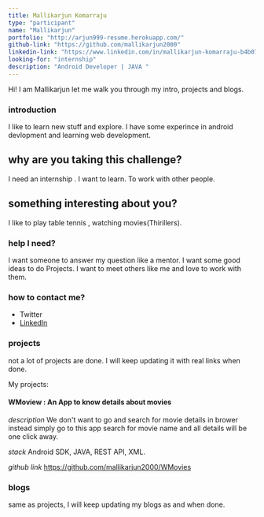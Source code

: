 ```yaml
---
title: Mallikarjun Komarraju
type: "participant"
name: "Mallikarjun"
portfolio: "http://arjun999-resume.herokuapp.com/"
github-link: "https://github.com/mallikarjun2000"
linkedin-link: "https://www.linkedin.com/in/mallikarjun-komarraju-b4b070183"
looking-for: "internship"
description: "Android Developer | JAVA "
---
```


Hi! I am Mallikarjun let me walk you through my intro, projects and blogs.

### introduction

I like to learn new stuff and explore. I have some experince in android devlopment and learning web development.

## why are you taking this challenge?

I need an internship .
I want to learn.
 To work with other people.

## something interesting about you?

I like to play table tennis , watching movies(Thirillers). 

### help I need?

I want someone to answer my question like a mentor.
 I want some good ideas to do Projects.
 I want to meet others like me and love to work with them.

### how to contact me?

- Twitter
- [LinkedIn](https://www.linkedin.com/in/mallikarjun-komarraju-b4b070183)

### projects

not a lot of projects are done. I will keep updating it with real links when done.

My projects:

#### WMoview : An App  to know details about movies

_description_ We don't want to go and search for movie details in brower instead simply go to this app search for movie name and all details will be one click away.  

_stack_ Android SDK, JAVA, REST API, XML.  

_github link_ https://github.com/mallikarjun2000/WMovies

### blogs

same as projects, I will keep updating my blogs as and when done.
